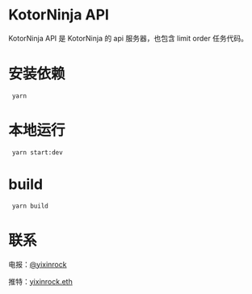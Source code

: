 # KotorNinja API

KotorNinja API 是 KotorNinja 的 api 服务器，也包含 limit order 任务代码。


# 安装依赖

     yarn

# 本地运行

     yarn start:dev


# build

     yarn build


# 联系

电报：[@yixinrock](https://telegram.me/yixinrock)

推特：[yixinrock.eth](https://twitter.com/yixinrock_)